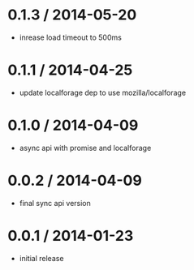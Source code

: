 
0.1.3 / 2014-05-20
==================

 * inrease load timeout to 500ms

0.1.1 / 2014-04-25
==================

 * update localforage dep to use mozilla/localforage

0.1.0 / 2014-04-09
==================

 * async api with promise and localforage

0.0.2 / 2014-04-09
==================
* final sync api version


0.0.1 / 2014-01-23
==================
* initial release